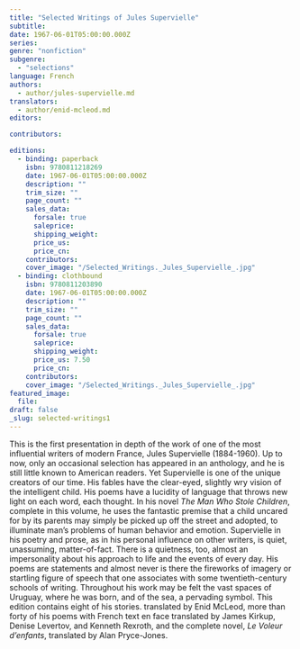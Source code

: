 ```yaml
---
title: "Selected Writings of Jules Supervielle"
subtitle:
date: 1967-06-01T05:00:00.000Z
series:
genre: "nonfiction"
subgenre:
  - "selections"
language: French
authors:
  - author/jules-supervielle.md
translators:
  - author/enid-mcleod.md
editors:

contributors:

editions:
  - binding: paperback
    isbn: 9780811218269
    date: 1967-06-01T05:00:00.000Z
    description: ""
    trim_size: ""
    page_count: ""
    sales_data:
      forsale: true
      saleprice:
      shipping_weight:
      price_us:
      price_cn:
    contributors:
    cover_image: "/Selected_Writings._Jules_Supervielle_.jpg"
  - binding: clothbound
    isbn: 9780811203890
    date: 1967-06-01T05:00:00.000Z
    description: ""
    trim_size: ""
    page_count: ""
    sales_data:
      forsale: true
      saleprice:
      shipping_weight:
      price_us: 7.50
      price_cn:
    contributors:
    cover_image: "/Selected_Writings._Jules_Supervielle_.jpg"
featured_image:
  file:
draft: false
_slug: selected-writings1
---
```


This is the first presentation in depth of the work of one of the most influential writers of modern France, Jules Supervielle (1884-1960). Up to now, only an occasional selection has appeared in an anthology, and he is still little known to American readers. Yet Supervielle is one of the unique creators of our time. His fables have the clear-eyed, slightly wry vision of the intelligent child. His poems have a Iucidity of language that throws new light on each word, each thought. In his novel _The Man Who Stole Children_, complete in this volume, he uses the fantastic premise that a child uncared for by its parents may simply be picked up off the street and adopted, to illuminate man’s problems of human behavior and emotion. Supervielle in his poetry and prose, as in his personal influence on other writers, is quiet, unassuming, matter-of-fact. There is a quietness, too, almost an impersonality about his approach to life and the events of every day. His poems are statements and almost never is there the fireworks of imagery or startling figure of speech that one associates with some twentieth-century schools of writing. Throughout his work may be felt the vast spaces of Uruguay, where he was born, and of the sea, a pervading symbol. This edition contains eight of his stories. translated by Enid McLeod, more than forty of his poems with French text en face translated by James Kirkup, Denise Levertov, and Kenneth Rexroth, and the complete novel, _Le Voleur d’enfants_, translated by Alan Pryce-Jones.

